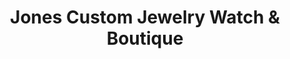 ---
title: "Jones Custom Jewelry Watch & Boutique"
url: /davis/jones-custom-jewelry-watch-und-boutique/
shop: Schmuck
---
